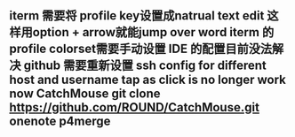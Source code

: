 iterm 需要将 profile key设置成natrual text edit 这样用option + arrow就能jump over word
iterm 的profile colorset需要手动设置
IDE 的配置目前没法解决
github 需要重新设置
ssh config for different host and username
tap as click is no longer work now
CatchMouse
git clone https://github.com/ROUND/CatchMouse.git
onenote
p4merge
---------------
